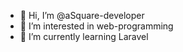 - 👋 Hi, I’m @aSquare-developer
- 👀 I’m interested in web-programming
- 🌱 I’m currently learning Laravel

<!---
aSquare-developer/aSquare-developer is a ✨ special ✨ repository because its `README.md` (this file) appears on your GitHub profile.
You can click the Preview link to take a look at your changes.
--->
